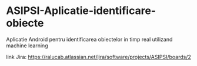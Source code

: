 # ASIPSI-Aplicatie-identificare-obiecte
Aplicatie Android pentru identificarea obiectelor in timp real utilizand machine learning

link Jira: https://ralucab.atlassian.net/jira/software/projects/ASIPSI/boards/2
